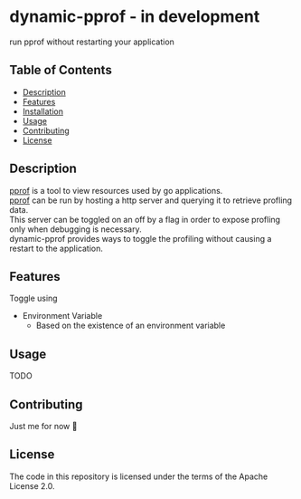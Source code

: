 # dynamic-pprof - in development
run pprof without restarting your application

## Table of Contents

- [Description](#description)
- [Features](#features)
- [Installation](#installation)
- [Usage](#usage)
- [Contributing](#contributing)
- [License](#license)

## Description

[pprof](https://github.com/google/pprof) is a tool to view resources used by go applications. <br>
[pprof](https://github.com/google/pprof) can be run by hosting a http server and querying it to retrieve profling data. <br>
This server can be toggled on an off by a flag in order to expose profling only when debugging is necessary. <br>
dynamic-pprof provides ways to toggle the profiling without causing a restart to the application. <br>

## Features

Toggle using
- Environment Variable
    - Based on the existence of an environment variable

## Usage

TODO

## Contributing

Just me for now 🙂

## License

The code in this repository is licensed under the terms of the Apache License 2.0.
